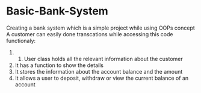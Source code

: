 # Basic-Bank-System
Creating a bank system which is a simple project while using OOPs concept
A customer can easily done transcations while accessing this code
functionaly: 
1) 1) User class holds all the relevant information about the customer
2) It has a function to show the details
3) It stores the information about the account balance and the amount
4) It allows a user to deposit, withdraw or view the current balance of an account
